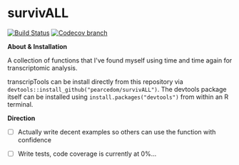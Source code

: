 survivALL
================

[![Build Status](https://travis-ci.org/pearcedom/transcripTools.svg?branch=master)](https://travis-ci.org/pearcedom/transcripTools)
[![Codecov branch](https://img.shields.io/codecov/c/github/pearcedom/survivALL/master.svg)](https://codecov.io/gh/pearcedom/survivALL)

**About & Installation**

A collection of functions that I've found myself using time and time again for transcriptomic analysis.

transcripTools can be install directly from this repository via `devtools::install_github("pearcedom/survivALL")`. The devtools package itself can be installed using `install.packages("devtools")` from within an R terminal.

**Direction**

- [ ] Actually write decent examples so others can use the function with confidence
- [ ] Write tests, code coverage is currently at 0%...


